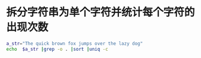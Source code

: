 # 拆分字符串为单个字符并统计每个字符的出现次数

```bash
a_str="The quick brown fox jumps over the lazy dog"
echo  $a_str |grep -o . |sort |uniq -c
```
